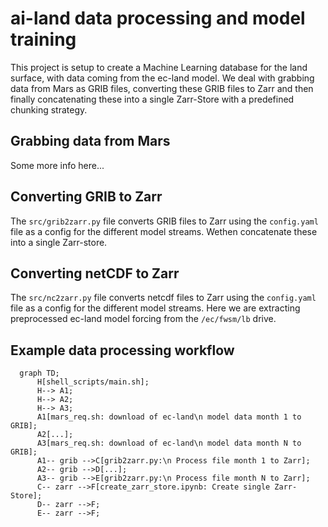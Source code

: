 # ai-land data processing and model training

This project is setup to create a Machine Learning database for the land surface, with data coming from the ec-land model. We deal with grabbing data from Mars as GRIB files, converting these GRIB files to Zarr and then finally concatenating these into a single Zarr-Store with a predefined chunking strategy.

## Grabbing data from Mars

Some more info here...

## Converting GRIB to Zarr

The `src/grib2zarr.py` file converts GRIB files to Zarr using the `config.yaml` file as a config for the different model streams. Wethen concatenate these into a single Zarr-store.

## Converting netCDF to Zarr

The `src/nc2zarr.py` file converts netcdf files to Zarr using the `config.yaml` file as a config for the different model streams. Here we are extracting preprocessed ec-land model forcing from the `/ec/fwsm/lb` drive.

## Example data processing workflow

```mermaid
  graph TD;
      H[shell_scripts/main.sh];
      H--> A1;
      H--> A2;
      H--> A3;
      A1[mars_req.sh: download of ec-land\n model data month 1 to GRIB];
      A2[...]; 
      A3[mars_req.sh: download of ec-land\n model data month N to GRIB];
      A1-- grib -->C[grib2zarr.py:\n Process file month 1 to Zarr];
      A2-- grib -->D[...];
      A3-- grib -->E[grib2zarr.py:\n Process file month N to Zarr];
      C-- zarr -->F[create_zarr_store.ipynb: Create single Zarr-Store];
      D-- zarr -->F;
      E-- zarr -->F;
```